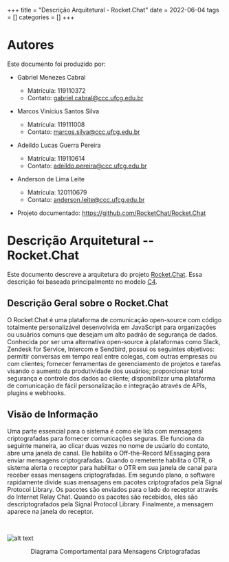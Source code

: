 +++
title = "Descrição Arquitetural - Rocket.Chat"
date = 2022-06-04
tags = []
categories = []
+++

# Autores

Este documento foi produzido por:

- Gabriel Menezes Cabral
  - Matrícula: 119110372
  - Contato: gabriel.cabral@ccc.ufcg.edu.br
- Marcos Vinícius Santos Silva
  - Matrícula: 119111008
  - Contato: marcos.silva@ccc.ufcg.edu.br
- Adeildo Lucas Guerra Pereira
  - Matrícula: 119110614
  - Contato: adeildo.pereira@ccc.ufcg.edu.br
- Anderson de Lima Leite
  - Matrícula: 120110679
  - Contato: anderson.leite@ccc.ufcg.edu.br

- Projeto documentado: https://github.com/RocketChat/Rocket.Chat

# Descrição Arquitetural -- Rocket.Chat

Este documento descreve a arquitetura do projeto [Rocket.Chat](https://github.com/RocketChat/Rocket.Chat). Essa descrição foi baseada principalmente no modelo [C4](https://c4model.com/).

## Descrição Geral sobre o Rocket.Chat

O Rocket.Chat é uma plataforma de comunicação open-source com código totalmente personalizável desenvolvida em JavaScript para organizações ou usuários comuns que desejam um alto padrão de segurança de dados.
Conhecida por ser uma alternativa open-source à plataformas como Slack, Zendesk for Service, Intercom e Sendbird, possui os seguintes objetivos: permitir conversas em tempo real entre colegas, com outras empresas ou com clientes; fornecer ferramentas de gerenciamento de projetos e tarefas visando o aumento da produtividade dos usuários; proporcionar total segurança e controle dos dados ao cliente; disponibilizar uma plataforma de comunicação de fácil personalização e integração através de APIs, plugins e webhooks.

## Visão de Informação

Uma parte essencial para o sistema é como ele lida com mensagens criptografadas para fornecer comunicações seguras. Ele funciona da seguinte maneira, ao clicar duas vezes no nome de usúario do contato, abre uma janela de canal. Ele habilita o Off-the-Record MEssaging para enviar mensagens criptografadas. Quando o remetente habilita o OTR, o sistema alerta o receptor para habilitar o OTR em sua janela de canal para receber essas mensagens criptografadas. Em segundo plano, o software rapidamente divide suas mensagens em pacotes criptografados pela Signal Protocol Library. Os pacotes são enviados para o lado do receptor através do Internet Relay Chat. Quando os pacotes são recebidos, eles são descriptografados pela Signal Protocol Library. Finalmente, a mensagem aparece na janela do receptor.

<br>

![alt text](https://i.imgur.com/7VfhY4G.jpge)
<center>Diagrama Comportamental para Mensagens Criptografadas

